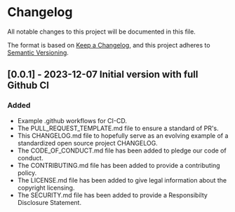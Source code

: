 # Changelog

All notable changes to this project will be documented in this file.

The format is based on [Keep a Changelog](https://keepachangelog.com/en/1.0.0/),
and this project adheres to [Semantic Versioning](https://semver.org/spec/v2.0.0.html).

## [0.0.1] - 2023-12-07 Initial version with full Github CI

### Added

- Example .github workflows for CI-CD.
- The PULL_REQUEST_TEMPLATE.md file to ensure a standard of PR's.
- This CHANGELOG.md file to hopefully serve as an evolving example of a standardized open source project CHANGELOG.
- The CODE_OF_CONDUCT.md file has been added to pledge our code of conduct.
- The CONTRIBUTING.md file has been added to provide a contributing policy.
- The LICENSE.md file has been added to give legal information about the copyright licensing.
- The SECURITY.md  file has been added to provide a Responsibilty Disclosure Statement.

